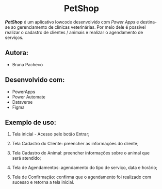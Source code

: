 ##                                      <h1 align="center"> PetShop </h1>

**_PetShop_** é um aplicativo lowcode desenvolvido com  _Power Apps_ e destina-se ao gerenciamento de clínicas veterinárias. Por meio dele é possivel realizar o cadastro de clientes / animais e realizar o agendamento de serviços.


## Autora:
- Bruna Pacheco

## Desenvolvido com:

 - PowerApps
 - Power Automate
 - Dataverse
 - Figma

## Exemplo de uso:
1. Tela inicial - Acesso pelo botão Entrar;

2. Tela Cadastro do Cliente: preencher as informações do cliente;

3. Tela Cadastro do Animal: preencher informações sobre o animal que será atendido;
   
4. Tela de Agendamentos: agendamento do tipo de serviço, data e horário;
   
5. Tela de Confirmação: confirma que o agendamento foi realizado com sucesso e retorna a tela inicial.
 
